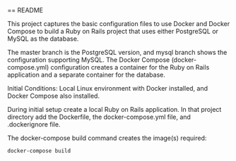 == README

This project captures the basic configuration files to use Docker and Docker Compose to build a Ruby on Rails project that uses either PostgreSQL or MySQL as the database. 

The master branch is the PostgreSQL version, and mysql branch shows the configuration supporting MySQL. The Docker Compose (docker-compose.yml) configuration creates a container for the Ruby on Rails application and a separate container for the database.

Initial Conditions: Local Linux environment with Docker installed, and Docker Compose also installed.

During initial setup create a local Ruby on Rails application. In that project directory add the Dockerfile, the docker-compose.yml file, and .dockerignore file.

The docker-compose build command creates the image(s) required:

```docker-compose build```


